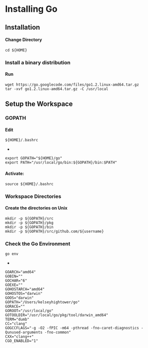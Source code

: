 # Installing Go

## Installation

#### Change Directory

    cd ${HOME}

### Install a binary distribution
 
#### Run

    wget https://go.googlecode.com/files/go1.2.linux-amd64.tar.gz
    tar -xvf go1.2.linux-amd64.tar.gz -C /usr/local

## Setup the Workspace

### GOPATH

#### Edit

    ${HOME}/.bashrc

-

    export GOPATH="${HOME}/go"
    export PATH="/usr/local/go/bin:${GOPATH}/bin:$PATH"

#### Activate:

    source ${HOME}/.bashrc

### Workspace Directories

#### Create the directories on Unix

    mkdir -p ${GOPATH}/src
    mkdir -p ${GOPATH}/pkg
    mkdir -p ${GOPATH}/bin
    mkdir -p ${GOPATH}/src/github.com/${username}

### Check the Go Environment

    go env

-

	GOARCH="amd64"
	GOBIN=""
	GOCHAR="6"
	GOEXE=""
	GOHOSTARCH="amd64"
	GOHOSTOS="darwin"
	GOOS="darwin"
	GOPATH="/Users/kelseyhightower/go"
	GORACE=""
	GOROOT="/usr/local/go"
	GOTOOLDIR="/usr/local/go/pkg/tool/darwin_amd64"
	TERM="dumb"
	CC="clang"
	GOGCCFLAGS="-g -O2 -fPIC -m64 -pthread -fno-caret-diagnostics -Qunused-arguments -fno-common"
	CXX="clang++"
	CGO_ENABLED="1"
